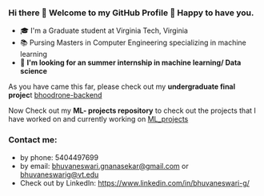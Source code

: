 ### Hi there 👋 Welcome to my GitHub Profile 🎉 Happy to have you.

- 🎓 I'm a Graduate student at Virginia Tech, Virginia
- 📚 Pursing Masters in Computer Engineering specializing in machine learning
- 🧐 **I'm looking for an summer internship in machine learning/ Data science**

As you have came this far, please check out my **undergraduate final projec**t [bhoodrone-backend](https://github.com/bhuvaneswarignanasekar/bhoodrone-backend)

Now Check out my **ML- projects repository** to check out the projects that I have worked on and currently working on [ML_projects](https://github.com/bhuvaneswarignanasekar/ML-projects)

<h3>Contact me:</h3>

- by phone: 5404497699
- by email: bhuvaneswari.gnanasekar@gmail.com or bhuvaneswarig@vt.edu
- Check out by LinkedIn: https://www.linkedin.com/in/bhuvaneswari-g/


<!--
**bhuvaneswarignanasekar/bhuvaneswarignanasekar** is a ✨ _special_ ✨ repository because its `README.md` (this file) appears on your GitHub profile.

Here are some ideas to get you started:

- 🔭 I’m currently working on ...
- 🌱 I’m currently learning ...
- 👯 I’m looking to collaborate on ...
- 🤔 I’m looking for help with ...
- 💬 Ask me about ...
- 📫 How to reach me: ...
- 😄 Pronouns: ...
- ⚡ Fun fact: ...
-->
